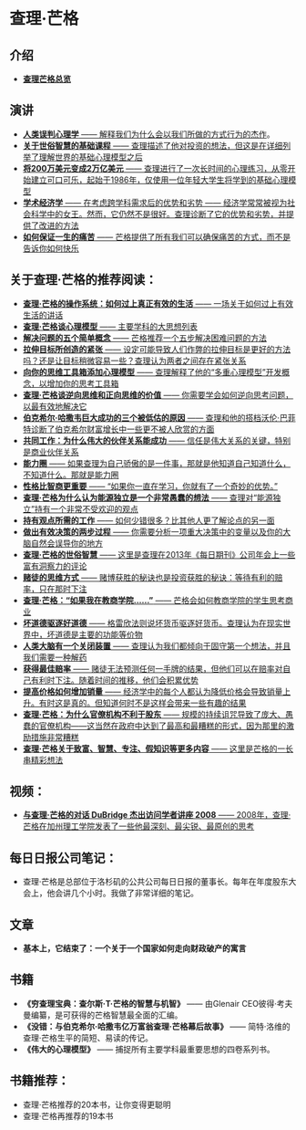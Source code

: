 # 查理·芒格

## 介绍

- [**查理芒格总览**](charlie_munger.md)

## 演讲

- [**人类误判心理学** —— 解释我们为什么会以我们所做的方式行为的杰作](misjudgment.md)。
- [**关于世俗智慧的基础课程** —— 查理描述了他对投资的想法，但这是在详细列举了理解世界的基础心理模型之后](elementary_worldly_wisdom.md)
- [**将200万美元变成2万亿美元** —— 查理进行了一次长时间的心理练习，从零开始建立可口可乐，起始于1986年，仅使用一位年轻大学生将学到的基础心理模型](2to2.md)
- [**学术经济学** —— 在考虑跨学科需求后的优势和劣势 —— 经济学常常被视为社会科学中的女王。然而，它仍然不是很好。查理诊断了它的优势和劣势，并提供了改进的方法](interdisciplinary_needs.md)
- [**如何保证一生的痛苦** —— 芒格提供了所有我们可以确保痛苦的方式，而不是告诉你如何快乐](a_life_of_misery.md)

## 关于查理·芒格的推荐阅读：

- [**查理·芒格的操作系统：如何过上真正有效的生活** —— 一场关于如何过上有效生活的讲话](life_really_work.md)
- [**查理·芒格谈心理模型** —— 主要学科的大思想列表](mental_models.md)
- [**解决问题的五个简单概念** —— 芒格推荐一个五步解决困难问题的方法](five_simple_notions_that_solve_problems.md)
- [**拉伸目标所创造的紧张** —— 设定可能导致人们作弊的拉伸目标是更好的方法吗？还是让目标稍微容易一些？查理认为两者之间存在紧张关系](the_tension_created_by_stretch_goals.md)
- [**向你的思维工具箱添加心理模型** —— 查理解释了他的“多重心理模型”开发概念，以增加你的思考工具箱](adding_mental_tools_to_your_toolbox.md)
- [**查理·芒格谈逆向思维和正向思维的价值** —— 你需要学会如何逆向思考问题，以最有效地解决它](thinking_backward_and_forward.md)
- [**伯克希尔·哈撒韦巨大成功的三个被低估的原因** —— 查理和他的搭档沃伦·巴菲特诊断了伯克希尔财富增长中一些更不被人欣赏的方面](three_reasons_berkshire_success.md)
- [**共同工作：为什么伟大的伙伴关系能成功** —— 信任是伟大关系的关键，特别是商业伙伴关系](working_together.md)
- [**能力圈** —— 如果查理为自己骄傲的是一件事，那就是他知道自己知道什么，不知道什么。那就是能力圈](circle_of_competence.md)
- [**性格比智商更重要** —— “如果你一直在学习，你就有了一个奇妙的优势。”](temperament_is_more_important_than_iq.md)
- [**查理·芒格为什么认为能源独立是一个非常愚蠢的想法** —— 查理对“能源独立”持有一个非常不受欢迎的观点](energy_independence_is_a_stupid_idea.md)
- [**持有观点所需的工作** —— 如何少错很多？比其他人更了解论点的另一面](the_work_required_to_have_an_opinion.md)
- [**做出有效决策的两步过程** —— 你需要分析一项重大决策中的变量以及你的大脑自然会误导你的地方](the_munger_two_step.md)
- [**查理·芒格的世俗智慧** —— 这里是查理在2013年《每日期刊》公司年会上一些富有洞察力的评论](worldly_wisdom_from_charlie_munger.md)
- [**赌徒的思维方式** —— 赌博获胜的秘诀也是投资获胜的秘诀：等待有利的赔率，只在那时下注](how_good_gamblers_think.md)
- [**查理·芒格：“如果我在教商学院……”** —— 芒格会如何教商学院的学生思考商业](how_to_teach_business_school.md)
- [**坏道德驱逐好道德** —— 格雷欣法则说坏货币驱逐好货币。查理认为在现实世界中，坏道德是主要的功能等价物](bad_morals_drive_out_the_good.md)
- [**人类大脑有一个关闭装置** —— 查理认为我们都倾向于固守第一个想法，并且我们需要一种解药](the_human_mind_has_a_shut_off_device.md)
- [**获得最佳赔率** —— 赌徒无法预测任何一手牌的结果，但他们可以在赔率对自己有利时下注。随着时间的推移，他们会积累优势](may_the_odds_be_ever_in_your_favor.md)
- [**提高价格如何增加销量** —— 经济学中的每个人都认为降低价格会导致销量上升。有时这是真的。但知道何时不是这样会带来一些有趣的结果](how_raising_prices_can_increase_sales.md)
- [**查理·芒格：为什么官僚机构不利于股东** —— 规模的持续诅咒导致了庞大、愚蠢的官僚机构——这当然在政府中达到了最高和最糟糕的形式，因为那里的激励措施非常糟糕](why_bureaucracy_is_not_shareholder_friendly.md)
- [**查理·芒格关于致富、智慧、专注、假知识等更多内容** —— 这里是芒格的一长串精彩想法](rich_wisdom_focus_fake_knowledge_and_more.md)

## 视频：

- [**与查理·芒格的对话 DuBridge 杰出访问学者讲座 2008** —— 2008年，查理·芒格在加州理工学院发表了一些他最深刻、最尖锐、最原创的思考](https://www.youtube.com/watch?v=4ibabROYccs&t=3s)

## 每日日报公司笔记：

- 查理·芒格是总部位于洛杉矶的公共公司每日日报的董事长。每年在年度股东大会上，他会讲几个小时。我做了非常详细的笔记。

## 文章

- **基本上，它结束了：一个关于一个国家如何走向财政破产的寓言**

## 书籍

- **《穷查理宝典：查尔斯·T·芒格的智慧与机智》** —— 由Glenair CEO彼得·考夫曼编纂，是可获得的芒格智慧最全面的汇编。
- **《没错：与伯克希尔·哈撒韦亿万富翁查理·芒格幕后故事》** —— 简特·洛维的查理·芒格生平的简短、易读的传记。
- **《伟大的心理模型》** —— 捕捉所有主要学科最重要思想的四卷系列书。

## 书籍推荐：

- 查理·芒格推荐的20本书，让你变得更聪明
- 查理·芒格再推荐的19本书